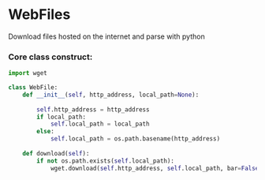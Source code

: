 # WebFiles
Download files hosted on the internet and parse with python


### Core class construct:

```python
import wget

class WebFile:
    def __init__(self, http_address, local_path=None):
        
        self.http_address = http_address
        if local_path:
            self.local_path = local_path
        else:
            self.local_path = os.path.basename(http_address)
            
    def download(self):
        if not os.path.exists(self.local_path):
            wget.download(self.http_address, self.local_path, bar=False)
            
```
